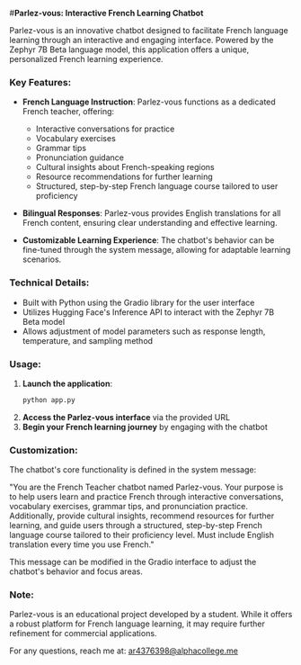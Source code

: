 #**Parlez-vous: Interactive French Learning Chatbot**

Parlez-vous is an innovative chatbot designed to facilitate French language learning through an interactive and engaging interface. Powered by the Zephyr 7B Beta language model, this application offers a unique, personalized French learning experience.

### Key Features:

- **French Language Instruction**: Parlez-vous functions as a dedicated French teacher, offering:
  - Interactive conversations for practice
  - Vocabulary exercises
  - Grammar tips
  - Pronunciation guidance
  - Cultural insights about French-speaking regions
  - Resource recommendations for further learning
  - Structured, step-by-step French language course tailored to user proficiency

- **Bilingual Responses**: Parlez-vous provides English translations for all French content, ensuring clear understanding and effective learning.

- **Customizable Learning Experience**: The chatbot's behavior can be fine-tuned through the system message, allowing for adaptable learning scenarios.

### Technical Details:

- Built with Python using the Gradio library for the user interface
- Utilizes Hugging Face's Inference API to interact with the Zephyr 7B Beta model
- Allows adjustment of model parameters such as response length, temperature, and sampling method

### Usage:

1. **Launch the application**:
   ```bash
   python app.py
   ```
2. **Access the Parlez-vous interface** via the provided URL
3. **Begin your French learning journey** by engaging with the chatbot

### Customization:

The chatbot's core functionality is defined in the system message:

"You are the French Teacher chatbot named Parlez-vous. Your purpose is to help users learn and practice French through interactive conversations, vocabulary exercises, grammar tips, and pronunciation practice. Additionally, provide cultural insights, recommend resources for further learning, and guide users through a structured, step-by-step French language course tailored to their proficiency level. Must include English translation every time you use French."

This message can be modified in the Gradio interface to adjust the chatbot's behavior and focus areas.

### Note:

Parlez-vous is an educational project developed by a student. While it offers a robust platform for French language learning, it may require further refinement for commercial applications.

For any questions, reach me at: [ar4376398@alphacollege.me](mailto:ar4376398@alphacollege.me)
